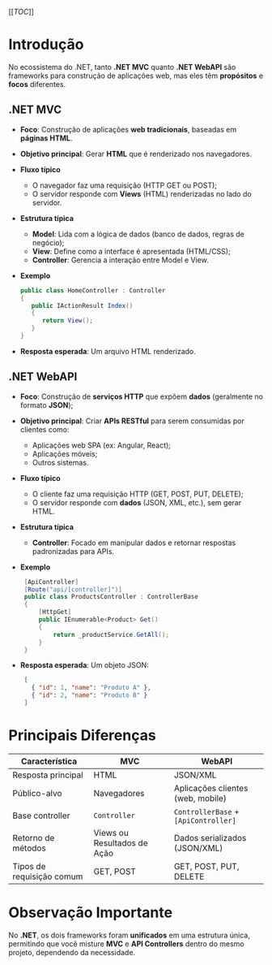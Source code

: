 [[_TOC_]]

# Introdução

No ecossistema do .NET, tanto **.NET MVC** quanto **.NET WebAPI** são frameworks para construção de aplicações web, mas eles têm **propósitos** e **focos** diferentes.

## .NET MVC

- **Foco**: Construção de aplicações **web tradicionais**, baseadas em **páginas HTML**.
    
- **Objetivo principal**: Gerar **HTML** que é renderizado nos navegadores.
    
- **Fluxo típico**
  - O navegador faz uma requisição (HTTP GET ou POST);    
  - O servidor responde com **Views** (HTML) renderizadas no lado do servidor.
        
- **Estrutura típica**
  - **Model**: Lida com a lógica de dados (banco de dados, regras de negócio);
  - **View**: Define como a interface é apresentada (HTML/CSS);
  - **Controller**: Gerencia a interação entre Model e View.
        
- **Exemplo**
   ```csharp
   public class HomeController : Controller
   {
      public IActionResult Index()
      {
         return View();
      }
   }
   ```
- **Resposta esperada**: Um arquivo HTML renderizado.

## .NET WebAPI

- **Foco**: Construção de **serviços HTTP** que expõem **dados** (geralmente no formato **JSON**);
    
- **Objetivo principal**: Criar **APIs RESTful** para serem consumidas por clientes como:
  - Aplicações web SPA (ex: Angular, React);
  - Aplicações móveis;
  - Outros sistemas.
        
- **Fluxo típico**
  - O cliente faz uma requisição HTTP (GET, POST, PUT, DELETE);
  - O servidor responde com **dados** (JSON, XML, etc.), sem gerar HTML.
        
- **Estrutura típica**
  - **Controller**: Focado em manipular dados e retornar respostas padronizadas para APIs.
        
- **Exemplo**
   ```csharp    
    [ApiController]
    [Route("api/[controller]")]
    public class ProductsController : ControllerBase
    {
        [HttpGet]
        public IEnumerable<Product> Get()
        {
            return _productService.GetAll();
        }
    }
   ```

- **Resposta esperada**: Um objeto JSON:
   ```json    
    [
      { "id": 1, "name": "Produto A" },
      { "id": 2, "name": "Produto B" }
    ]
   ```

# Principais Diferenças

| Característica | MVC | WebAPI |
| --- | --- | --- |
| Resposta principal | HTML | JSON/XML |
| Público-alvo | Navegadores | Aplicações clientes (web, mobile) |
| Base controller | `Controller` | `ControllerBase` + `[ApiController]` |
| Retorno de métodos | Views ou Resultados de Ação | Dados serializados (JSON/XML) |
| Tipos de requisição comum | GET, POST | GET, POST, PUT, DELETE |

# Observação Importante

No **.NET**, os dois frameworks foram **unificados** em uma estrutura única, permitindo que você misture **MVC** e **API Controllers** dentro do mesmo projeto, dependendo da necessidade.